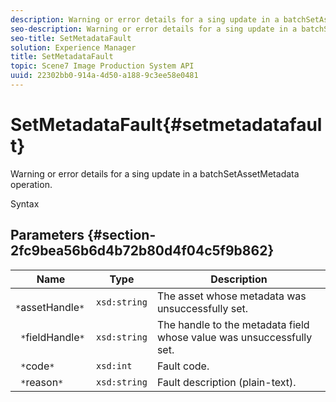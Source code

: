 ```yaml
---
description: Warning or error details for a sing update in a batchSetAssetMetadata operation.
seo-description: Warning or error details for a sing update in a batchSetAssetMetadata operation.
seo-title: SetMetadataFault
solution: Experience Manager
title: SetMetadataFault
topic: Scene7 Image Production System API
uuid: 22302bb0-914a-4d50-a188-9c3ee58e0481
---
```


# SetMetadataFault{#setmetadatafault}

Warning or error details for a sing update in a batchSetAssetMetadata operation.

 Syntax 

## Parameters {#section-2fc9bea56b6d4b72b80d4f04c5f9b862}

|  Name  | Type  | Description  |
|---|---|---|
|  ` *`assetHandle`*`  | `xsd:string`  | The asset whose metadata was unsuccessfully set.  |
|  ` *`fieldHandle`*`  | `xsd:string`  | The handle to the metadata field whose value was unsuccessfully set.  |
|  ` *`code`*`  | `xsd:int`  | Fault code.  |
|  ` *`reason`*`  | `xsd:string`  | Fault description (plain-text).  |

